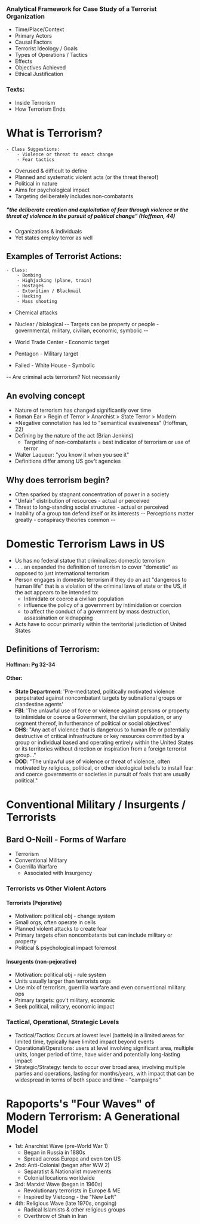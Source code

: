 ### Analytical Framework for Case Study of a Terrorist Organization
- Time/Place/Context
- Primary Actors
- Causal Factors
- Terrorist Ideology / Goals
- Types of Operations / Tactics
- Effects 
- Objectives Achieved
- Ethical Justification

### Texts:
- Inside Terrorism
- How Terrorism Ends

# What is Terrorism?
	- Class Suggestions:
		- Violence or threat to enact change
		- Fear tactics
- Overused & difficult to define
- Planned and systematic violent acts (or the threat thereof)
- Political in nature
- Aims for psychological impact
- Targeting deliberately includes non-combatants
##### "the deliberate **creation and exploitation of fear** through violence or the threat of violence in the pursuit of political change" (Hoffman, 44)

- Organizations & individuals 
- Yet states employ terror as well


## Examples of Terrorist Actions:
	- Class:
		- Bombing
		- Highjacking (plane, train)
		- Hostages
		- Extorition / Blackmail
		- Hacking
		- Mass shooting
- Chemical attacks
- Nuclear / biological 
-- Targets can be property or people - governmental, military, civilian, economic, symbolic -- 

- World Trade Center - Economic target
- Pentagon - Military target
- Failed - White House - Symbolic

-- Are criminal acts terrorism? Not necessarily 

## An evolving concept
- Nature of terrorism has changed significantly over time
- Roman Ear > Regin of Terror > Anarchist > State Terror > Modern
- \*Negative connotation has led to "semantical evasiveness" (Hoffman, 22)
- Defining by the nature of the act (Brian Jenkins)
	- Targeting of non-combatants = best indicator of terrorism or use of terror
- Walter Laqueur: "you know it when you see it"
- Definitions differ among US gov't agencies

## Why does terrorism begin?
- Often sparked by stagnant concentration of power in a society
- "Unfair" distribution of resources - actual or perceived
- Threat to long-standing social structures - actual or perceived
- Inability of a group ton defend itself or its interests
-- Perceptions matter greatly - conspiracy theories common --

# Domestic Terrorism Laws in US
- Us has no federal statue that criminalizes domestic terrorism
- . . . an expanded the definition of terrorism to cover "domestic"
 as opposed to just international terrorism
- Person engages in domestic terrorism if they do an act "dangerous to human life" that is a violation of the criminal laws of state or the US, if the act appears to be intended to:
	- Intimidate or coerce a civilian population
	- influence the policy of a government by intimidation or coercion 
	- to affect the conduct of a government by mass destruction, assassination or kidnapping
- Acts have to occur primarily within the territorial jurisdiction of United States

## Definitions of Terrorism:
#### Hoffman: Pg 32-34
#### Other:
- **State Department**: 'Pre-meditated, politically motivated violence perpetrated against noncombatant targets by subnational groups or clandestine agents'
- **FBI**: 'The unlawful use of force or violence against persons or property to intimidate or coerce a Government, the civilian population, or any segment thereof, in furtherance of political or social objectives'
- **DHS**: "Any act of violence that is dangerous to human life or potentially destructive of critical infrastructure or key resources committed by a group or individual based and operating entirely within the United States or its territories without direction or inspiration from a foreign terrorist group..."
- **DOD**: "The unlawful use of violence or threat of violence, often motivated by religious, political, or other ideological beliefs to install fear and coerce governments or societies in pursuit of foals that are usually political."

# Conventional Military / Insurgents / Terrorists
## Bard O-Neill - Forms of Warfare
- Terrorism
- Conventional Military
- Guerrilla Warfare 
	- Associated with Insurgency

### Terrorists vs Other Violent Actors
#### Terrorists (Pejorative)
- Motivation: political obj - change system
- Small orgs, often operate in cells
- Planned violent attacks to create fear
- Primary targets often noncombatants but can include military or property
- Political & psychological impact foremost

#### Insurgents (non-pejorative)
- Motivation: political obj - rule system
- Units usually larger than terrorists orgs
- Use mix of terrorism, guerrilla warfare and even conventional military ops
- Primary targets: gov't military, economic
- Seek political, military, economic impact

### Tactical, Operational, Strategic Levels
- Tactical/Tactics: Occurs at lowest level (battels) in a limited areas for limited time, typically have limited impact beyond events
- Operational/Operations: users at level involving significant area, multiple units, longer period of time, have wider and potentially long-lasting impact
- Strategic/Strategy: tends to occur over broad area, involving multiple parties and operations, lasting for months/years, with impact that can be widespread in terms of both space and time - "campaigns"

# Rapoports's "Four Waves" of Modern Terrorism: A Generational Model
- 1st: Anarchist Wave (pre-World War 1)
	- Began in Russia in 1880s
	- Spread across Europe and even ton US
- 2nd: Anti-Colonial (began after WW 2)
	- Separatist & Nationalist movements
	- Colonial locations worldwide
- 3rd: Marxist Wave (began in 1960s)
	- Revolutionary terrorists in Europe & ME
	- Inspired by Vietcong - the "New Left"
- 4th: Religious Wave (late 1970s, ongoing)
	- Radical Islamists & other religious groups
	- Overthrow of Shah in Iran